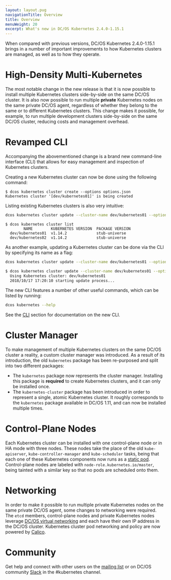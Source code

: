 ```yaml
---
layout: layout.pug
navigationTitle: Overview
title: Overview
menuWeight: 20
excerpt: What's new in DC/OS Kubernetes 2.4.0-1.15.1
---
```


<!-- This source repo for this topic is https://github.com/mesosphere/dcos-kubernetes-cluster -->

When compared with previous versions, DC/OS Kubernetes 2.4.0-1.15.1 brings in a number of important improvements to how Kubernetes clusters are managed, as well as to how they operate.

# High-Density Multi-Kubernetes

The most notable change in the new release is that it is now possible to install multiple Kubernetes clusters side-by-side on the same DC/OS cluster.
It is also now possible to run multiple **private** Kubernetes nodes on the same private DC/OS agent, regardless of whether they belong to the same or to different Kubernetes clusters.
This change makes it possible, for example, to run multiple development clusters side-by-side on the same DC/OS cluster, reducing costs and management overhead.

# Revamped CLI

Accompanying the abovementioned change is a brand new command-line interface (CLI) that allows for easy management and inspection of Kubernetes clusters.

Creating a new Kubernetes cluster can now be done using the following command:

```shell
$ dcos kubernetes cluster create --options options.json
Kubernetes cluster '[dev/kubernetes01]' is being created
```

Listing existing Kubernetes clusters is also very intuitive:
```bash
dcos kubernetes cluster update --cluster-name dev/kubernetes01 --options options.json
```

```shell
$ dcos kubernetes cluster list
        NAME        KUBERNETES VERSION  PACKAGE VERSION
  dev/kubernetes01  v1.14.2             stub-universe
  dev/kubernetes02  v1.14.2             stub-universe
```

As another example, updating a Kubernetes cluster can be done via the CLI by specifying its name as a flag:

```bash
dcos kubernetes cluster update --cluster-name dev/kubernetes01 --options options.json
```

```bash
$ dcos kubernetes cluster update --cluster-name dev/kubernetes01 --options options.json
  Using Kubernetes cluster: dev/kubernetes01
  2018/10/17 17:20:10 starting update process...
```

The new CLI features a number of other useful commands, which can be listed by running:

```bash
dcos kubernetes --help
```

See the [CLI](/services/kubernetes/2.4.0-1.15.1/cli/) section for documentation on the new CLI.

# Cluster Manager

To make management of multiple Kubernetes clusters on the same DC/OS cluster a reality, a custom cluster manager was introduced.
As a result of its introduction, the old `kubernetes` package has been re-purposed and split into two different packages:

* The `kubernetes` package now represents the cluster manager. Installing this package is **required** to create Kubernetes clusters, and it can only be installed once.
* The `kubernetes-cluster` package has been introduced in order to represent a single, atomic Kubernetes cluster. It roughly corresponds to the `kubernetes` package available in DC/OS 1.11, and can now be installed multiple times.

# Control-Plane Nodes

Each Kubernetes cluster can be installed with one control-plane node or in HA mode with three nodes.
These nodes take the place of the old `kube-apiserver`, `kube-controller-manager` and `kube-scheduler` tasks, being that each one of these Kubernetes components now runs as a [static pod](https://kubernetes.io/docs/tasks/administer-cluster/static-pod/).
Control-plane nodes are labeled with `node-role.kubernetes.io/master`, being tainted with a similar key so that no pods are scheduled onto them.

# Networking

In order to make it possible to run multiple private Kubernetes nodes on the same private DC/OS agent, some changes to networking were required.
The `etcd` members, control-plane nodes and private Kubernetes nodes leverage [DC/OS virtual networking](/1.12/networking/SDN/) and each have their own IP address in the DC/OS cluster.
Kubernetes cluster pod networking and policy are now powered by [Calico](https://github.com/projectcalico/calico/).

# Community
Get help and connect with other users on the [mailing list](https://groups.google.com/a/dcos.io/forum/#!forum/kubernetes) or on DC/OS community [Slack](http://chat.dcos.io/) in the #kubernetes channel.
